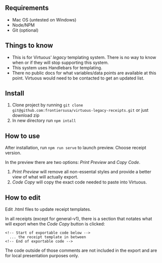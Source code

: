 ## Requirements

- Mac OS (untested on Windows)
- Node/NPM
- Git (optional)

## Things to know

- This is for Virtuous' _legacy_ templating system. There is no way to know when or if they will stop supporting this system.
- This system uses Handlebars for templating.
- There no public docs for what variables/data points are available at this point. Virtuous would need to be contacted to get an updated list.

## Install

1. Clone project by running `git clone git@github.com:frontiersusa/virtuous-legacy-receipts.git` or just download zip
2. In new directory run `npm intall`

## How to use

After installation, run `npm run serve` to launch preview. Choose receipt version.

In the preview there are two options: _Print Preview_ and _Copy Code_.

1. _Print Preview_ will remove all non-essental styles and provide a better view of what will actually export.
2. _Code Copy_ will copy the exact code needed to paste into Virtuous.

## How to edit

Edit .html files to update receipt templates.

In all receipts (except for general-v1), there is a section that notates what will export when the _Code Copy_ button is clicked:

```
<!-- Start of exportable code below -->
  ... the receipt template in between
<!-- End of exportable code -->
```

The code outside of those comments are not included in the export and are for local presentation purposes only.
